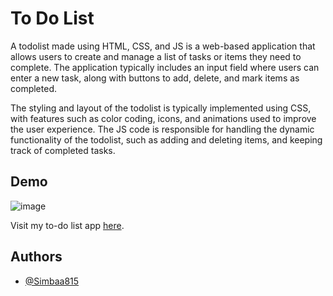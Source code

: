 # To Do List

A todolist made using HTML, CSS, and JS is a web-based application that allows users to create and manage a list of tasks or items they need to complete. The application typically includes an input field where users can enter a new task, along with buttons to add, delete, and mark items as completed.

The styling and layout of the todolist is typically implemented using CSS, with features such as color coding, icons, and animations used to improve the user experience. The JS code is responsible for handling the dynamic functionality of the todolist, such as adding and deleting items, and keeping track of completed tasks.


## Demo

![image](https://user-images.githubusercontent.com/112085387/234682415-c1136633-729a-4fe6-93c4-af29da30682f.png)

Visit my to-do list app [here](https://simbaa815.github.io/to-do-list/).


## Authors

- [@Simbaa815](https://github.com/Simbaa815)

